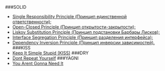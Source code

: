 
###SOLID
* [Single Responsibility Principle (Принцип единственной ответственности);](./architecture/src/main/java/solid/srp/README.md)
* [Open-Closed Principle (Принцип открытости-закрытости);](./architecture/src/main/java/solid/ocp/README.md)
* [Liskov Substitution Principle (Принцип подстановки Барбары Лисков);](./architecture/src/main/java/solid/lsp/README.md)
* [Interface Segregation Principle (Принцип разделения интерфейса);](./architecture/src/main/java/solid/isp/README.md)
* [Dependency Inversion Principle (Принцип инверсии зависимостей).](./architecture/src/main/java/solid/dip/README.md)
###KISS
* [Keep It Simple Stupid (KISS)](./architecture/src/main/java/kiss/README.md)
###DRY
* [Dont Repeat Yourself](./architecture/src/main/java/dry/README.md)
###YAGNI
* [You Arent Gonna Need It](./architecture/src/main/java/yagni/README.md)